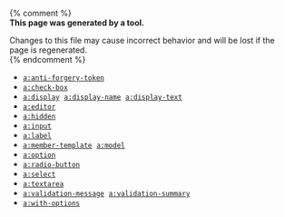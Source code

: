 
{% comment %}  
**This page was generated by a tool.**  

Changes to this file may cause incorrect behavior and will be lost if the page is
regenerated.  
{% endcomment %}

<ul class="ref-element-list">
   <li><a href="../a/anti-forgery-token.html"><code>a:anti-forgery-token</code></a></li>
   <li><a href="../a/check-box.html"><code>a:check-box</code></a></li>
   <li><a href="../a/display.html"><code>a:display</code></a> &nbsp;<a href="../a/display-name.html"><code>a:display-name</code></a> &nbsp;<a href="../a/display-text.html"><code>a:display-text</code></a></li>
   <li><a href="../a/editor.html"><code>a:editor</code></a></li>
   <li><a href="../a/hidden.html"><code>a:hidden</code></a></li>
   <li><a href="../a/input.html"><code>a:input</code></a></li>
   <li><a href="../a/label.html"><code>a:label</code></a></li>
   <li><a href="../a/member-template.html"><code>a:member-template</code></a> &nbsp;<a href="../a/model.html"><code>a:model</code></a></li>
   <li><a href="../a/option.html"><code>a:option</code></a></li>
   <li><a href="../a/radio-button.html"><code>a:radio-button</code></a></li>
   <li><a href="../a/select.html"><code>a:select</code></a></li>
   <li><a href="../a/textarea.html"><code>a:textarea</code></a></li>
   <li><a href="../a/validation-message.html"><code>a:validation-message</code></a> &nbsp;<a href="../a/validation-summary.html"><code>a:validation-summary</code></a></li>
   <li><a href="../a/with-options.html"><code>a:with-options</code></a></li>
</ul>